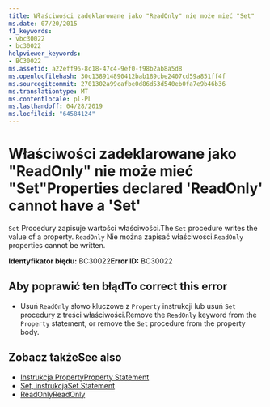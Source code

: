 ```yaml
---
title: Właściwości zadeklarowane jako "ReadOnly" nie może mieć "Set"
ms.date: 07/20/2015
f1_keywords:
- vbc30022
- bc30022
helpviewer_keywords:
- BC30022
ms.assetid: a22eff96-8c18-47c4-9ef0-f98b2ab8a5d8
ms.openlocfilehash: 30c138914890412bab189cbe2407cd59a851ff4f
ms.sourcegitcommit: 2701302a99cafbe0d86d53d540eb0fa7e9b46b36
ms.translationtype: MT
ms.contentlocale: pl-PL
ms.lasthandoff: 04/28/2019
ms.locfileid: "64584124"
---
```

# <a name="properties-declared-readonly-cannot-have-a-set"></a><span data-ttu-id="bc2b0-102">Właściwości zadeklarowane jako "ReadOnly" nie może mieć "Set"</span><span class="sxs-lookup"><span data-stu-id="bc2b0-102">Properties declared 'ReadOnly' cannot have a 'Set'</span></span>
<span data-ttu-id="bc2b0-103">`Set` Procedury zapisuje wartości właściwości.</span><span class="sxs-lookup"><span data-stu-id="bc2b0-103">The `Set` procedure writes the value of a property.</span></span> <span data-ttu-id="bc2b0-104">`ReadOnly` Nie można zapisać właściwości.</span><span class="sxs-lookup"><span data-stu-id="bc2b0-104">`ReadOnly` properties cannot be written.</span></span>  
  
 <span data-ttu-id="bc2b0-105">**Identyfikator błędu:** BC30022</span><span class="sxs-lookup"><span data-stu-id="bc2b0-105">**Error ID:** BC30022</span></span>  
  
## <a name="to-correct-this-error"></a><span data-ttu-id="bc2b0-106">Aby poprawić ten błąd</span><span class="sxs-lookup"><span data-stu-id="bc2b0-106">To correct this error</span></span>  
  
- <span data-ttu-id="bc2b0-107">Usuń `ReadOnly` słowo kluczowe z `Property` instrukcji lub usuń `Set` procedury z treści właściwości.</span><span class="sxs-lookup"><span data-stu-id="bc2b0-107">Remove the `ReadOnly` keyword from the `Property` statement, or remove the `Set` procedure from the property body.</span></span>  
  
## <a name="see-also"></a><span data-ttu-id="bc2b0-108">Zobacz także</span><span class="sxs-lookup"><span data-stu-id="bc2b0-108">See also</span></span>

- [<span data-ttu-id="bc2b0-109">Instrukcja Property</span><span class="sxs-lookup"><span data-stu-id="bc2b0-109">Property Statement</span></span>](../../visual-basic/language-reference/statements/property-statement.md)
- [<span data-ttu-id="bc2b0-110">Set, instrukcja</span><span class="sxs-lookup"><span data-stu-id="bc2b0-110">Set Statement</span></span>](../../visual-basic/language-reference/statements/set-statement.md)
- [<span data-ttu-id="bc2b0-111">ReadOnly</span><span class="sxs-lookup"><span data-stu-id="bc2b0-111">ReadOnly</span></span>](../../visual-basic/language-reference/modifiers/readonly.md)
